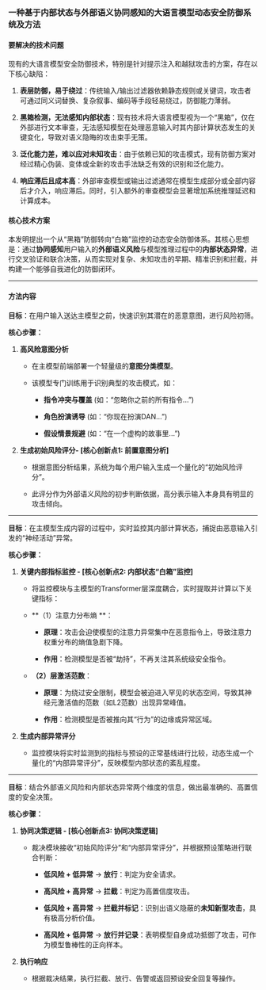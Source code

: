 ### **一种基于内部状态与外部语义协同感知的大语言模型动态安全防御系统及方法**

#### **要解决的技术问题**

现有的大语言模型安全防御技术，特别是针对提示注入和越狱攻击的方案，存在以下核心缺陷：

1.  **表层防御，易于绕过**：传统输入/输出过滤器依赖静态规则或关键词，攻击者可通过同义词替换、复杂叙事、编码等手段轻易绕过，防御能力薄弱。
    
2.  **黑箱检测，无法感知内部状态**：现有技术将大语言模型视为一个“黑箱”，仅在外部进行文本审查，无法感知模型在处理恶意输入时其内部计算状态发生的关键变化，导致对语义隐晦的攻击束手无策。
    
3.  **泛化能力差，难以应对未知攻击**：由于依赖已知的攻击模式，现有防御方案对经过精心伪装、变体或全新的攻击手法缺乏有效的识别和泛化能力。
    
4.  **响应滞后且成本高**：外部审查模型或输出过滤通常在模型生成部分或全部内容后才介入，响应滞后。同时，引入额外的审查模型会显著增加系统推理延迟和计算成本。
    

#### **核心技术方案**

本发明提出一个从“黑箱”防御转向“白箱”监控的动态安全防御体系。其核心思想是：通过**协同感知**用户输入的**外部语义风险**与模型推理过程中的**内部状态异常**，进行交叉验证和联合决策，从而实现对复杂、未知攻击的早期、精准识别和拦截，并构建一个能够自我进化的防御闭环。

----------

#### **方法内容**

**目标**：在用户输入送达主模型之前，快速识别其潜在的恶意意图，进行风险初筛。

**核心步骤：**

1.  **高风险意图分析**
    
    -   在主模型前端部署一个轻量级的**意图分类模型**。
        
    -   该模型专门训练用于识别典型的攻击模式，如：
        
        -   **指令冲突与覆盖** (如：“忽略你之前的所有指令...”)
            
        -   **角色扮演诱导** (如：“你现在扮演DAN...”)
            
        -   **假设情景规避** (如：“在一个虚构的故事里...”)
            
2.  **生成初始风险评分- [核心创新点1: 前置意图分析]**
    
    -   根据意图分析结果，系统为每个用户输入生成一个量化的“初始风险评分”。
        
    -   此评分作为外部语义风险的初步判断依据，高分表示输入本身具有明显的攻击倾向。
        

----------

**目标**：在主模型生成内容的过程中，实时监控其内部计算状态，捕捉由恶意输入引发的“神经活动”异常。

**核心步骤：**

1.  **关键内部指标监控 - [核心创新点2: 内部状态“白箱”监控]**
    
    -   将监控模块与主模型的Transformer层深度耦合，实时提取并计算以下关键指标：
        
    -   **（1）注意力分布熵 **：
        
        -   **原理**：攻击会迫使模型的注意力异常集中在恶意指令上，导致注意力权重分布的熵值急剧下降。
            
        -   **作用**：检测模型是否被“劫持”，不再关注其系统级安全指令。
            
    -   **（2）层激活范数**：
        
        -   **原理**：为绕过安全限制，模型会被迫进入罕见的状态空间，导致其神经元激活值的范数（如L2范数）出现异常峰值。
            
        -   **作用**：检测模型是否被推向其“行为”的边缘或异常区域。
            
2.  **生成内部异常评分**
    
    -   监控模块将实时监测到的指标与预设的正常基线进行比较，动态生成一个量化的“内部异常评分”，反映模型内部状态的紊乱程度。
        

----------

**目标**：结合外部语义风险和内部状态异常两个维度的信息，做出最准确的、高置信度的安全决策。

**核心步骤：**

1.  **协同决策逻辑 - [核心创新点3: 协同决策逻辑]**
    
    -   裁决模块接收“初始风险评分”和“内部异常评分”，并根据预设策略进行联合判断：
        
        -   **低风险 + 低异常** → **放行**：判定为安全请求。
            
        -   **高风险 + 高异常** → **拦截**：判定为高置信度攻击。
            
        -   **低风险 + 高异常** → **拦截并标记**：识别出语义隐蔽的**未知新型攻击**，具有极高分析价值。
            
        -   **高风险 + 低异常** → **放行并记录**：表明模型自身成功抵御了攻击，可作为模型鲁棒性的正向样本。
            
2.  **执行响应**
    
    -   根据裁决结果，执行拦截、放行、告警或返回预设安全回复等操作。
        
<!--stackedit_data:
eyJoaXN0b3J5IjpbMTk0NzI2NTU3N119
-->